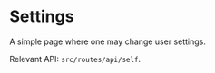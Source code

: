 # Settings

A simple page where one may change user settings.

Relevant API: `src/routes/api/self`.
